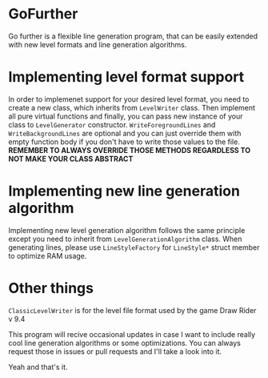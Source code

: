 # GoFurther

Go further is a flexible line generation program, that can be easily extended with new level formats and line generation algorithms.

# Implementing level format support
In order to implemenet support for your desired level format, you need to create a new class, which inherits from ```LevelWriter``` class. Then implement all pure virtual functions and finally, you can pass new instance of your class to ```LevelGenerator``` constructor. ```WriteForegroundLines``` and ```WriteBackgroundLines``` are optional and you can just override them with empty function body if you don't have to write those values to the file. **REMEMBER TO ALWAYS OVERRIDE THOSE METHODS REGARDLESS TO NOT MAKE YOUR CLASS ABSTRACT**

# Implementing new line generation algorithm
Implementing new level generation algorithm follows the same principle except you need to inherit from ```LevelGenerationAlgorithm``` class. When generating lines, please use ```LineStyleFactory``` for ```LineStyle*``` struct member to optimize RAM usage.

# Other things

```ClassicLevelWriter``` is for the level file format used by the game Draw Rider v 9.4

This program will recive occasional updates in case I want to include really cool line generation algorithms or some optimizations. You can always request those in issues or pull requests and I'll take a look into it.

Yeah and that's it.
